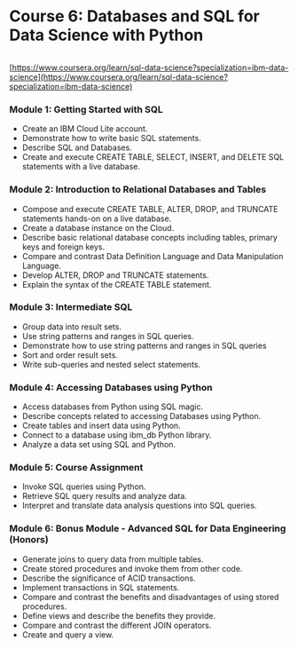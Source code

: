 # Course 6: Databases and SQL for Data Science with Python

![]()

[https://www.coursera.org/learn/sql-data-science?specialization=ibm-data-science](https://www.coursera.org/learn/sql-data-science?specialization=ibm-data-science)

### Module 1: Getting Started with SQL
* Create an IBM Cloud Lite account.
* Demonstrate how to write basic SQL statements.
* Describe SQL and Databases.
* Create and execute CREATE TABLE, SELECT, INSERT, and DELETE SQL statements with a live database.

### Module 2: Introduction to Relational Databases and Tables
* Compose and execute CREATE TABLE, ALTER, DROP, and TRUNCATE statements hands-on on a live database.
* Create a database instance on the Cloud.
* Describe basic relational database concepts including tables, primary keys and foreign keys.
* Compare and contrast Data Definition Language and Data Manipulation Language.
* Develop ALTER, DROP and TRUNCATE statements.
* Explain the syntax of the CREATE TABLE statement.

### Module 3: Intermediate SQL
* Group data into result sets.
* Use string patterns and ranges in SQL queries.
* Demonstrate how to use string patterns and ranges in SQL queries
* Sort and order result sets.
* Write sub-queries and nested select statements.

### Module 4: Accessing Databases using Python
* Access databases from Python using SQL magic.
* Describe concepts related to accessing Databases using Python.
* Create tables and insert data using Python.
* Connect to a database using ibm_db Python library.
* Analyze a data set using SQL and Python.

### Module 5: Course Assignment
* Invoke SQL queries using Python.
* Retrieve SQL query results and analyze data.
* Interpret and translate data analysis questions into SQL queries.

### Module 6: Bonus Module - Advanced SQL for Data Engineering (Honors)
* Generate joins to query data from multiple tables.
* Create stored procedures and invoke them from other code.
* Describe the significance of ACID transactions.
* Implement transactions in SQL statements.
* Compare and contrast the benefits and disadvantages of using stored procedures.
* Define views and describe the benefits they provide.
* Compare and contrast the different JOIN operators.
* Create and query a view.
